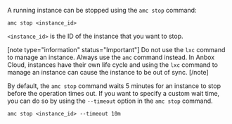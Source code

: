 A running instance can be stopped using the `amc stop` command:

    amc stop <instance_id>

`<instance_id>` is the ID of the instance that you want to stop.

[note type="information" status="Important"]
Do not use the `lxc` command to manage an instance. Always use the `amc` command instead. In Anbox Cloud, instances have their own life cycle and using the `lxc` command to manage an instance can cause the instance to be out of sync.
[/note]

By default, the `amc stop` command waits 5 minutes for an instance to stop before the operation times out. If you want to specify a custom wait time, you can do so by using the `--timeout` option in the `amc stop` command.

    amc stop <instance_id> --timeout 10m
